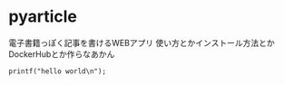# pyarticle
電子書籍っぽく記事を書けるWEBアプリ
使い方とかインストール方法とかDockerHubとか作らなあかん


```
printf("hello world\n");
```

